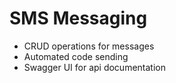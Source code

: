 # SMS Messaging
- CRUD operations for messages
- Automated code sending
- Swagger UI for api documentation
